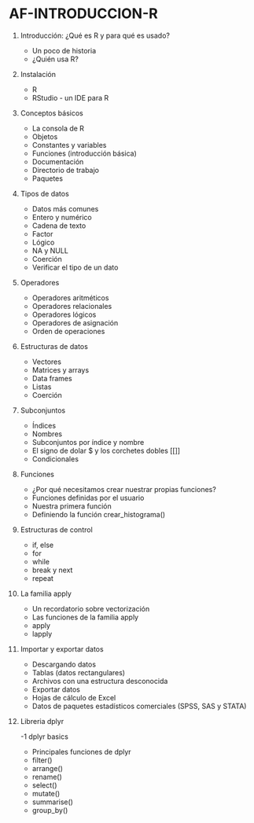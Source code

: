 # AF-INTRODUCCION-R

1. Introducción: ¿Qué es R y para qué es usado?

    - Un poco de historia
    - ¿Quién usa R?

2. Instalación

    - R
    - RStudio - un IDE para R

3. Conceptos básicos

    - La consola de R
    - Objetos
    - Constantes y variables
    - Funciones (introducción básica)
    - Documentación
    - Directorio de trabajo
    - Paquetes

4. Tipos de datos

    - Datos más comunes
    - Entero y numérico
    - Cadena de texto
    - Factor
    - Lógico
    - NA y NULL
    - Coerción
    - Verificar el tipo de un dato

5. Operadores

    - Operadores aritméticos
    - Operadores relacionales
    - Operadores lógicos
    - Operadores de asignación
    - Orden de operaciones

6. Estructuras de datos

    - Vectores
    - Matrices y arrays
    - Data frames
    - Listas
    - Coerción

7. Subconjuntos

    - Índices
    - Nombres
    - Subconjuntos por índice y nombre
    - El signo de dolar $ y los corchetes dobles [[]]
    - Condicionales

8. Funciones

    - ¿Por qué necesitamos crear nuestrar propias funciones?
    - Funciones definidas por el usuario
    - Nuestra primera función
    - Definiendo la función crear_histograma()

9. Estructuras de control

    - if, else
    - for
    - while
    - break y next
    - repeat

10. La familia apply

    - Un recordatorio sobre vectorización
    - Las funciones de la familia apply
    - apply
    - lapply

11. Importar y exportar datos

    - Descargando datos
    - Tablas (datos rectangulares)
    - Archivos con una estructura desconocida
    - Exportar datos
    - Hojas de cálculo de Excel
    - Datos de paquetes estadísticos comerciales (SPSS, SAS y STATA)

12. Libreria dplyr

    -1 dplyr basics
    - Principales funciones de dplyr
    - filter()
    - arrange()
    - rename()
    - select()
    - mutate()
    - summarise()
    - group_by()

